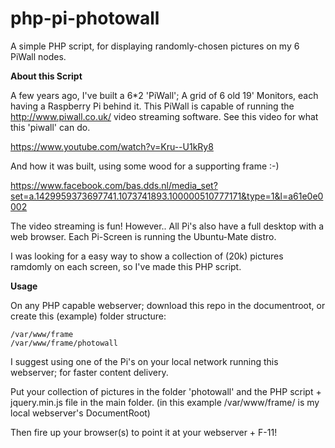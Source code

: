 # php-pi-photowall
A simple PHP script, for displaying randomly-chosen pictures on my 6 PiWall nodes.

**About this Script** 

A few years ago, I've built a 6*2 'PiWall'; A grid of 6 old 19' Monitors, each having a Raspberry Pi behind it. This PiWall is capable of running the http://www.piwall.co.uk/ video streaming software. See this video for what this 'piwall' can do. 

https://www.youtube.com/watch?v=Kru--U1kRy8 

And how it was built, using some wood for a supporting frame :-) 

https://www.facebook.com/bas.dds.nl/media_set?set=a.1429959373697741.1073741893.100000510777171&type=1&l=a61e0e0002

The video streaming is fun! However.. All Pi's also have a full desktop with a web browser. Each Pi-Screen is running the Ubuntu-Mate distro.

I was looking for a easy way to show a collection of (20k) pictures ramdomly on each screen, so I've made this PHP script.

**Usage** 

On any PHP capable webserver; download this repo in the documentroot, or create this (example) folder structure:

```
/var/www/frame
/var/www/frame/photowall
```

I suggest using one of the Pi's on your local network running this webserver; for faster content delivery.

Put your collection of pictures in the folder 'photowall' and the PHP script + jquery.min.js file in the main folder. (in this example /var/www/frame/ is my local webserver's DocumentRoot)

Then fire up your browser(s) to point it at your webserver + F-11!

